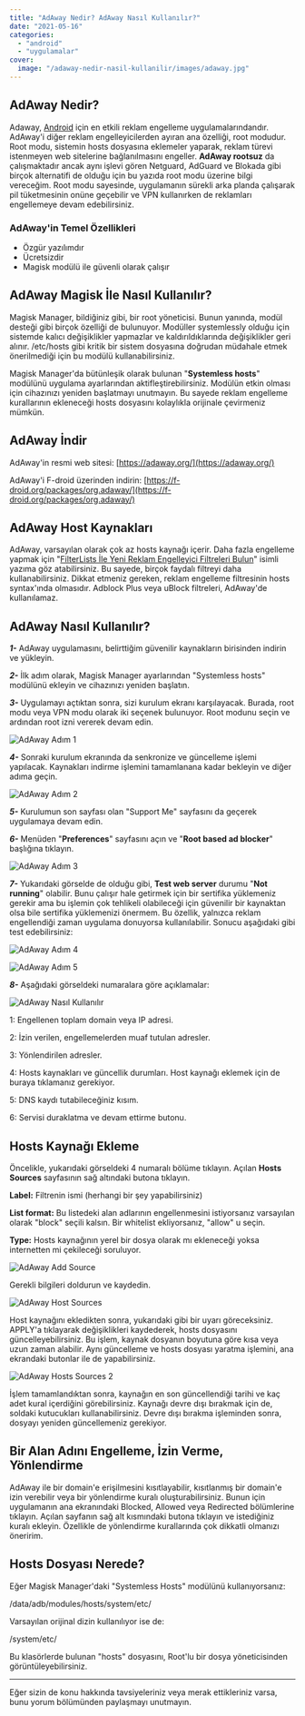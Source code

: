 ```yaml
---
title: "AdAway Nedir? AdAway Nasıl Kullanılır?"
date: "2021-05-16"
categories: 
  - "android"
  - "uygulamalar"
cover:
  image: "/adaway-nedir-nasil-kullanilir/images/adaway.jpg"
---
```


## AdAway Nedir?

Adaway, [Android](https://furuy.com/categories/android/) için en etkili reklam engelleme uygulamalarındandır. AdAway'i diğer reklam engelleyicilerden ayıran ana özelliği, root modudur. Root modu, sistemin hosts dosyasına eklemeler yaparak, reklam türevi istenmeyen web sitelerine bağlanılmasını engeller. **AdAway rootsuz** da çalışmaktadır ancak aynı işlevi gören Netguard, AdGuard ve Blokada gibi birçok alternatifi de olduğu için bu yazıda root modu üzerine bilgi vereceğim. Root modu sayesinde, uygulamanın sürekli arka planda çalışarak pil tüketmesinin onüne geçebilir ve VPN kullanırken de reklamları engellemeye devam edebilirsiniz.

### AdAway'in Temel Özellikleri

- Özgür yazılımdır
- Ücretsizdir
- Magisk modülü ile güvenli olarak çalışır

## AdAway Magisk İle Nasıl Kullanılır?

Magisk Manager, bildiğiniz gibi, bir root yöneticisi. Bunun yanında, modül desteği gibi birçok özelliği de bulunuyor. Modüller systemlessly olduğu için sistemde kalıcı değişiklikler yapmazlar ve kaldırıldıklarında değişiklikler geri alınır. /etc/hosts gibi kritik bir sistem dosyasına doğrudan müdahale etmek önerilmediği için bu modülü kullanabilirsiniz.

Magisk Manager'da bütünleşik olarak bulunan "**Systemless hosts**" modülünü uygulama ayarlarından aktifleştirebilirsiniz. Modülün etkin olması için cihazınızı yeniden başlatmayı unutmayın. Bu sayede reklam engelleme kurallarının ekleneceği hosts dosyasını kolaylıkla orijinale çevirmeniz mümkün.

## AdAway İndir

AdAway'in resmi web sitesi: [https://adaway.org/](https://adaway.org/)

AdAway'i F-droid üzerinden indirin: [https://f-droid.org/packages/org.adaway/](https://f-droid.org/packages/org.adaway/)

## AdAway Host Kaynakları

AdAway, varsayılan olarak çok az hosts kaynağı içerir. Daha fazla engelleme yapmak için "[FilterLists İle Yeni Reklam Engelleyici Filtreleri Bulun](https://furuy.com/filterlists-com/)" isimli yazıma göz atabilirsiniz. Bu sayede, birçok faydalı filtreyi daha kullanabilirsiniz. Dikkat etmeniz gereken, reklam engelleme filtresinin hosts syntax'ında olmasıdır. Adblock Plus veya uBlock filtreleri, AdAway'de kullanılamaz.

## AdAway Nasıl Kullanılır?

**_1-_** AdAway uygulamasını, belirttiğim güvenilir kaynakların birisinden indirin ve yükleyin.

**_2-_** İlk adım olarak, Magisk Manager ayarlarından "Systemless hosts" modülünü ekleyin ve cihazınızı yeniden başlatın.

**_3-_** Uygulamayı açtıktan sonra, sizi kurulum ekranı karşılayacak. Burada, root modu veya VPN modu olarak iki seçenek bulunuyor. Root modunu seçin ve ardından root izni vererek devam edin.

![AdAway Adım 1](images/adaway-adim-1.jpg)

**_4-_** Sonraki kurulum ekranında da senkronize ve güncelleme işlemi yapılacak. Kaynakları indirme işlemini tamamlanana kadar bekleyin ve diğer adıma geçin.

![AdAway Adım 2](images/adaway-adim-2.jpg)

**_5-_** Kurulumun son sayfası olan "Support Me" sayfasını da geçerek uygulamaya devam edin.

**_6-_** Menüden "**Preferences**" sayfasını açın ve "**Root based ad blocker**" başlığına tıklayın.

![AdAway Adım 3](images/adaway-adim-3.jpg)

**_7-_** Yukarıdaki görselde de olduğu gibi, **Test web server** durumu "**Not running**" olabilir. Bunu çalışır hale getirmek için bir sertifika yüklemeniz gerekir ama bu işlemin çok tehlikeli olabileceği için güvenilir bir kaynaktan olsa bile sertifika yüklemenizi önermem. Bu özellik, yalnızca reklam engellendiği zaman uygulama donuyorsa kullanılabilir. Sonucu aşağıdaki gibi test edebilirsiniz:

![AdAway Adım 4](images/adaway-adim-4-1024x159.jpg)

![AdAway Adım 5](images/adaway-adim-5.jpg)

**_8-_** Aşağıdaki görseldeki numaralara göre açıklamalar:

![AdAway Nasıl Kullanılır](images/adaway-nasil-kullanilir.jpg)

1: Engellenen toplam domain veya IP adresi.

2: İzin verilen, engellemelerden muaf tutulan adresler.

3: Yönlendirilen adresler.

4: Hosts kaynakları ve güncellik durumları. Host kaynağı eklemek için de buraya tıklamanız gerekiyor.

5: DNS kaydı tutabileceğiniz kısım.

6: Servisi duraklatma ve devam ettirme butonu.

## Hosts Kaynağı Ekleme

Öncelikle, yukarıdaki görseldeki 4 numaralı bölüme tıklayın. Açılan **Hosts Sources** sayfasının sağ altındaki butona tıklayın.

**Label:** Filtrenin ismi (herhangi bir şey yapabilirsiniz)

**List format:** Bu listedeki alan adlarının engellenmesini istiyorsanız varsayılan olarak "block" seçili kalsın. Bir whitelist ekliyorsanız, "allow" u seçin.

**Type:** Hosts kaynağının yerel bir dosya olarak mı ekleneceği yoksa internetten mi çekileceği soruluyor.

![AdAway Add Source](images/adaway-add-source.jpg)

Gerekli bilgileri doldurun ve kaydedin.

![AdAway Host Sources](images/adaway-hosts-sources.jpg)

Host kaynağını ekledikten sonra, yukarıdaki gibi bir uyarı göreceksiniz. APPLY'a tıklayarak değişiklikleri kaydederek, hosts dosyasını güncelleyebilirsiniz. Bu işlem, kaynak dosyanın boyutuna göre kısa veya uzun zaman alabilir. Aynı güncelleme ve hosts dosyası yaratma işlemini, ana ekrandaki butonlar ile de yapabilirsiniz.

![AdAway Hosts Sources 2](images/adaway-hosts-sources-2.jpg)

İşlem tamamlandıktan sonra, kaynağın en son güncellendiği tarihi ve kaç adet kural içerdiğini görebilirsiniz. Kaynağı devre dışı bırakmak için de, soldaki kutucukları kullanabilirsiniz. Devre dışı bırakma işleminden sonra, dosyayı yeniden güncellemeniz gerekiyor.

## Bir Alan Adını Engelleme, İzin Verme, Yönlendirme

AdAway ile bir domain'e erişilmesini kısıtlayabilir, kısıtlanmış bir domain'e izin verebilir veya bir yönlendirme kuralı oluşturabilirsiniz. Bunun için uygulamanın ana ekranındaki Blocked, Allowed veya Redirected bölümlerine tıklayın. Açılan sayfanın sağ alt kısmındaki butona tıklayın ve istediğiniz kuralı ekleyin. Özellikle de yönlendirme kurallarında çok dikkatli olmanızı öneririm.

## Hosts Dosyası Nerede?

Eğer Magisk Manager'daki "Systemless Hosts" modülünü kullanıyorsanız:

/data/adb/modules/hosts/system/etc/

Varsayılan orijinal dizin kullanılıyor ise de:

/system/etc/

Bu klasörlerde bulunan "hosts" dosyasını, Root'lu bir dosya yöneticisinden görüntüleyebilirsiniz.

* * *

Eğer sizin de konu hakkında tavsiyeleriniz veya merak ettikleriniz varsa, bunu yorum bölümünden paylaşmayı unutmayın.
